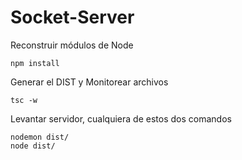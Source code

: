 # Socket-Server

Reconstruir módulos de Node

```
npm install
```

Generar el DIST y Monitorear archivos

```
tsc -w
```

Levantar servidor, cualquiera de estos dos comandos

```
nodemon dist/
node dist/
```
